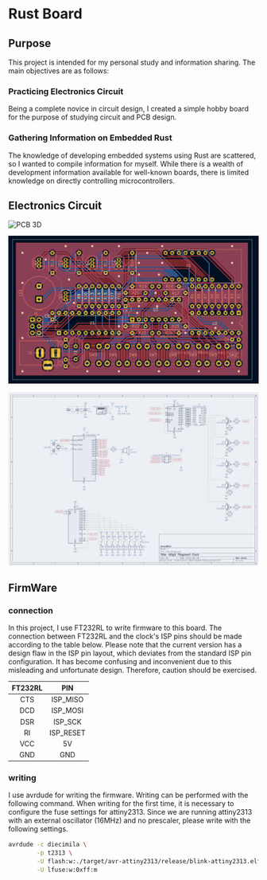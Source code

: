 # Rust Board

## Purpose

This project is intended for my personal study and information sharing. The main objectives are as follows:

### Practicing Electronics Circuit

Being a complete novice in circuit design, I created a simple hobby board for the purpose of studying circuit and PCB design.

### Gathering Information on Embedded Rust

The knowledge of developing embedded systems using Rust are scattered, so I wanted to compile information for myself. While there is a wealth of development information available for well-known boards, there is limited knowledge on directly controlling microcontrollers.

## Electronics Circuit

![PCB 3D](assets/3d.png)

![PCB](assets/pcb.png)

![schematic](assets/schematic.png)

## FirmWare

### connection

In this project, I use FT232RL to write firmware to this board. The connection between FT232RL and the clock's ISP pins should be made according to the table below. Please note that the current version has a design flaw in the ISP pin layout, which deviates from the standard ISP pin configuration. It has become confusing and inconvenient due to this misleading and unfortunate design. Therefore, caution should be exercised.

| FT232RL |    PIN    |
| :-----: | :-------: |
|   CTS   | ISP_MISO  |
|   DCD   | ISP_MOSI  |
|   DSR   |  ISP_SCK  |
|   RI    | ISP_RESET |
|   VCC   |    5V     |
|   GND   |    GND    |

### writing

I use avrdude for writing the firmware. Writing can be performed with the following command. When writing for the first time, it is necessary to configure the fuse settings for attiny2313. Since we are running attiny2313 with an external oscillator (16MHz) and no prescaler, please write with the following settings.

```sh
avrdude -c diecimila \
        -p t2313 \
        -U flash:w:./target/avr-attiny2313/release/blink-attiny2313.elf:e \
        -U lfuse:w:0xff:m
```
